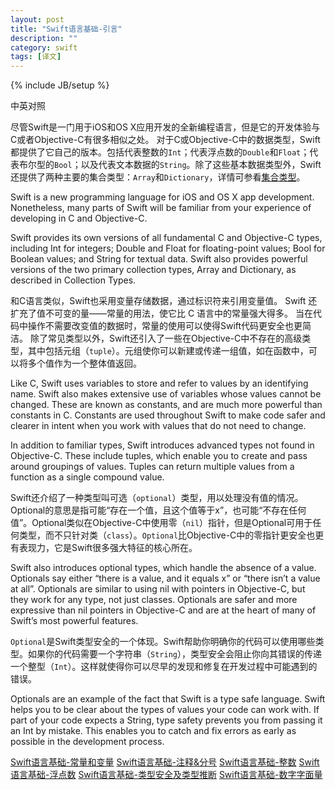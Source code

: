 ```yaml
---
layout: post
title: "Swift语言基础-引言"
description: ""
category: swift
tags: [译文]
---
```

{% include JB/setup %}

<div class="show-en">中英对照</div>

尽管Swift是一门用于iOS和OS X应用开发的全新编程语言，但是它的开发体验与C或者Objective-C有很多相似之处。
对于C或Objective-C中的数据类型，Swift都提供了它自己的版本。包括代表整数的`Int`；代表浮点数的`Double`和`Float`；代表布尔型的`Bool`；以及代表文本数据的`String`。除了这些基本数据类型外，Swift还提供了两种主要的集合类型：`Array`和`Dictionary`，详情可参看[集合类型]()。

<p class="en">
Swift is a new programming language for iOS and OS X app development. Nonetheless, many parts of Swift will be familiar from your experience of developing in C and Objective-C.

Swift provides its own versions of all fundamental C and Objective-C types, including Int for integers; Double and Float for floating-point values; Bool for Boolean values; and String for textual data. Swift also provides powerful versions of the two primary collection types, Array and Dictionary, as described in Collection Types.
</p>

和C语言类似，Swift也采用变量存储数据，通过标识符来引用变量值。
Swift 还扩充了值不可变的量——常量的用法，使它比 C 语言中的常量强大得多。 当在代码中操作不需要改变值的数据时，常量的使用可以使得Swift代码更安全也更简洁。
除了常见类型以外，Swift还引入了一些在Objective-C中不存在的高级类型，其中包括元组（`tuple`）。元组使你可以新建或传递一组值，如在函数中，可以将多个值作为一个整体值返回。

<p class="en">
Like C, Swift uses variables to store and refer to values by an identifying name. Swift also makes extensive use of variables whose values cannot be changed. These are known as constants, and are much more powerful than constants in C. Constants are used throughout Swift to make code safer and clearer in intent when you work with values that do not need to change.

In addition to familiar types, Swift introduces advanced types not found in Objective-C. These include tuples, which enable you to create and pass around groupings of values. Tuples can return multiple values from a function as a single compound value.
</p>

Swift还介绍了一种类型叫可选（`optional`）类型，用以处理没有值的情况。Optional的意思是指可能“存在一个值，且这个值等于x”，也可能“不存在任何值”。Optional类似在Objective-C中使用零（`nil`）指针，但是Optional可用于任何类型，而不只针对类（`class`）。`Optional`比Objective-C中的零指针更安全也更有表现力，它是Swift很多强大特征的核心所在。

<p class="en">
Swift also introduces optional types, which handle the absence of a value. Optionals say either “there is a value, and it equals x” or “there isn’t a value at all”. Optionals are similar to using nil with pointers in Objective-C, but they work for any type, not just classes. Optionals are safer and more expressive than nil pointers in Objective-C and are at the heart of many of Swift’s most powerful features.
</p>

`Optional`是Swift类型安全的一个体现。Swift帮助你明确你的代码可以使用哪些类型。如果你的代码需要一个字符串（`String`），类型安全会阻止你向其错误的传递一个整型（`Int`）。这样就使得你可以尽早的发现和修复在开发过程中可能遇到的错误。

<p class="en">
Optionals are an example of the fact that Swift is a type safe language. Swift helps you to be clear about the types of values your code can work with. If part of your code expects a String, type safety prevents you from passing it an Int by mistake. This enables you to catch and fix errors as early as possible in the development process.
</p>



[Swift语言基础-常量和变量](http://yanshasha.com/2014/06/06/Swift-Guide-The-Basics-Constants-and-Variables/)
[Swift语言基础-注释&分号](http://yanshasha.com/2014/06/06/Swift-Guide-The-Basics-Comments-and-Semicolons/)
[Swift语言基础-整数](http://yanshasha.com/2014/06/06/Swift-Guide-The-Basics-Integers/)
[Swift语言基础-浮点数](http://yanshasha.com/2014/06/07/Swift-Guide-The-Basics-Floating-Point-Numbers/)
[Swift语言基础-类型安全及类型推断](http://yanshasha.com/2014/06/07/Swift-Guide-The-Basics-Type-Safety-and-Type-Inference/)
[Swift语言基础-数字字面量](http://yanshasha.com/2014/06/08/Swift-Guide-The-Basics-Numeric-Literals/)





